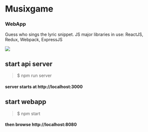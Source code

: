 # Musixgame
### WebApp

Guess who sings the lyric snippet.
JS major libraries in use:
ReactJS, Redux, Webpack, ExpressJS

![](https://i.imgur.com/MJtBirg.png)

## start api server

> $ npm run server

#### server starts at http://localhost:3000


## start webapp

> $ npm start


#### then browse http://localhost:8080

